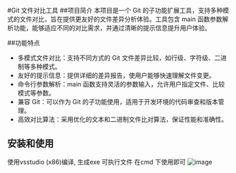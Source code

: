 #Git 文件对比工具
##项目简介
本项目是一个 Git 的子功能扩展工具，支持多种模式的文件对比，旨在提供更友好的文件差异分析体验。工具包含 main 函数参数解析功能，能够适应不同的对比需求，并通过清晰的提示信息提升用户体验。

##功能特点
- 多模式文件对比：支持不同方式的 Git 文件差异比较，如行级、字符级、二进制等多种模式。
- 友好的提示信息：提供详细的差异报告，使用户能够快速理解文件变更。
- 命令行参数解析：main 函数支持灵活的参数输入，允许用户指定文件、比较模式等参数。
- 兼容 Git：可以作为 Git 的子功能使用，适用于开发环境的代码审查和版本管理。
- 高效对比算法：采用优化的文本和二进制文件比对算法，保证性能和准确性。

## 安装和使用
使用vsstudio (x86)编译, 生成exe 可执行文件
在cmd 下使用即可
![image](https://github.com/user-attachments/assets/66993c6d-1fcb-4b43-be2a-b25ca224c13f)

